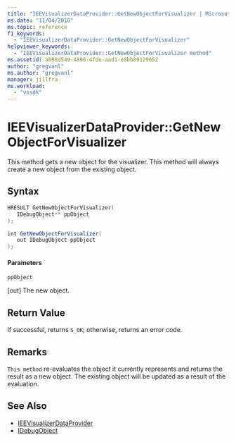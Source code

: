 ```yaml
---
title: "IEEVisualizerDataProvider::GetNewObjectForVisualizer | Microsoft Docs"
ms.date: "11/04/2016"
ms.topic: reference
f1_keywords:
  - "IEEVisualizerDataProvider::GetNewObjectForVisualizer"
helpviewer_keywords:
  - "IEEVisualizerDataProvider::GetNewObjectForVisualizer method"
ms.assetid: a898d549-4898-4fde-aad1-e8bb89129652
author: "gregvanl"
ms.author: "gregvanl"
manager: jillfra
ms.workload:
  - "vssdk"
---
```

# IEEVisualizerDataProvider::GetNewObjectForVisualizer
This method gets a new object for the visualizer. This method will always create a new object from the existing object.

## Syntax

```cpp
HRESULT GetNewObjectForVisualizer(
   IDebugObject** ppObject
);
```

```csharp
int GetNewObjectForVisualizer(
   out IDebugObject ppObject
);
```

#### Parameters
 `ppObject`

 [out] The new object.

## Return Value
 If successful, returns `S_OK`; otherwise, returns an error code.

## Remarks
 `This method` re-evaluates the object it currently represents and returns the result as a new object. The existing object will be updated as a result of the evaluation.

## See Also
- [IEEVisualizerDataProvider](../../../extensibility/debugger/reference/ieevisualizerdataprovider.md)
- [IDebugObject](../../../extensibility/debugger/reference/idebugobject.md)